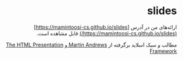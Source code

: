 <div dir="rtl">

# slides
ارائه‌های من در آدرس [https://mamintoosi-cs.github.io/slides](https://mamintoosi-cs.github.io/slides/) قابل مشاهده است.

مطالب و سبک اسلاید برگرفته از 
	<a href="https://github.com/mdda/deep-learning-workshop"> Martin Andrews </a>
	و
	<a href="https://github.com/hakimel/reveal.js"> The HTML Presentation Framework </a>
                           
</div>
